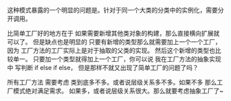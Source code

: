 这种模式暴露的一个明显的问题是。针对于同一个大类的分类中的实例化，需要分开调用。

比简单工厂好的地方在于 如果需要新增其他类对象的构建，那么直接横向扩展就可以了。
但是缺点也是明显的 只要有新增的类型那么就需要加上一个一个工厂，因为 工厂方法的工厂实际上是对于抽取的父类的实现。
然后这个新增的类型也比较单一。 只要加一个类型就得加上一个工厂，你可以说 我在工厂方法的抽象实现中 写判断 if else if else，
但是那样不就又出现了简单工厂的问题了吗？

所有工厂方法 需要考虑 类到底多不多。或者说层级关系多不多。如果不多 那么工厂模式绝对满足需求。
如果多，或者说层级关系很大。那么就要考虑抽象工厂了~